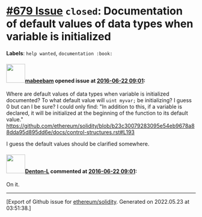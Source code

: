 # [\#679 Issue](https://github.com/ethereum/solidity/issues/679) `closed`: Documentation of default values of data types when variable is initialized
**Labels**: `help wanted`, `documentation :book:`


#### <img src="https://avatars.githubusercontent.com/u/13075761?u=a7c0adcb9f8ec9f89692ac5c9e2fb4f4bc8c02cd&v=4" width="50">[mabeebam](https://github.com/mabeebam) opened issue at [2016-06-22 09:01](https://github.com/ethereum/solidity/issues/679):

Where are default values of data types when variable is initialized documented?
To what default value will `uint myvar;` be initializing? I guess 0 but can I be sure?
I could only find: "In addition to this, if a variable is declared, it will be initialized at the beginning of the function to its default value."
https://github.com/ethereum/solidity/blob/b23c30079283095e54eb9678a88dda95d895dd6e/docs/control-structures.rst#L193

I guess the default values should be clarified somewhere.


#### <img src="https://avatars.githubusercontent.com/u/9620836?u=6a792ee80e79b87f64f6aa16bd323e5a7a7bad97&v=4" width="50">[Denton-L](https://github.com/Denton-L) commented at [2016-06-22 09:01](https://github.com/ethereum/solidity/issues/679#issuecomment-227809697):

On it.


-------------------------------------------------------------------------------



[Export of Github issue for [ethereum/solidity](https://github.com/ethereum/solidity). Generated on 2022.05.23 at 03:51:38.]
